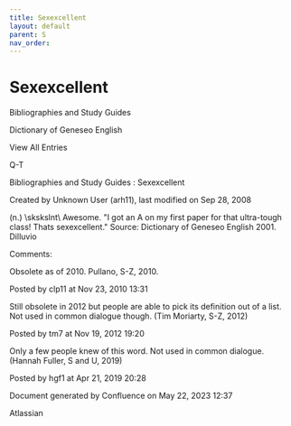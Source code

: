 ```yaml
---
title: Sexexcellent
layout: default
parent: S
nav_order:
---
```


# Sexexcellent

Bibliographies and Study Guides

Dictionary of Geneseo English

View All Entries

Q-T

Bibliographies and Study Guides : Sexexcellent

Created by  Unknown User (arh11), last modified on Sep 28, 2008

(n.) \skskslnt\ Awesome. &quot;I got an A on my first paper for that ultra-tough class! Thats sexexcellent.&quot; Source: Dictionary of Geneseo English 2001. Dilluvio

Comments:

Obsolete as of 2010. Pullano, S-Z, 2010.

Posted by clp11 at Nov 23, 2010 13:31

Still obsolete in 2012 but people are able to pick its definition out of a list.  Not used in common dialogue though. (Tim Moriarty, S-Z, 2012)

Posted by tm7 at Nov 19, 2012 19:20

Only a few people knew of this word. Not used in common dialogue. (Hannah Fuller, S and U, 2019)

Posted by hgf1 at Apr 21, 2019 20:28

Document generated by Confluence on May 22, 2023 12:37

Atlassian
